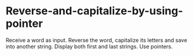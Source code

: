 # Reverse-and-capitalize-by-using-pointer
Receive a word as input. Reverse the word, capitalize its letters and save into another string. Display both first and last strings. Use pointers.
